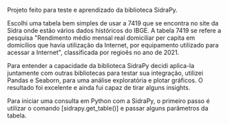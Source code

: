 Projeto feito para teste e aprendizado da biblioteca SidraPy.

Escolhi uma tabela bem simples de usar a 7419 que se encontra no site da Sidra onde estão vários dados históricos do IBGE.
A tabela 7419 se refere a pesquisa "Rendimento médio mensal real domiciliar per capita em domicílios que havia utilização da Internet, por equipamento utilizado para acessar a Internet", classificada por regioẽs no ano de 2021.

Para entender a capacidade da biblioteca SidraPy decidi aplica-la juntamente com outras bibliotecas para testar sua integração, utilizei Pandas e Seaborn, para uma análise exploratória e plotar gráficos.
O resultado foi excelente e ainda fui capaz de tirar alguns insights.

Para iniciar uma consulta em Python com a SidraPy, o primeiro passo é utilizar o comando [sidrapy.get_table()] e passar alguns parâmetros da tabela.
